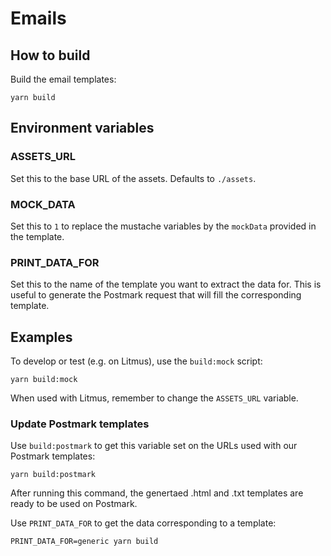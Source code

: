 # Emails

## How to build

Build the email templates:

```console
yarn build
```

## Environment variables

### ASSETS_URL

Set this to the base URL of the assets. Defaults to `./assets`.

### MOCK_DATA

Set this to `1` to replace the mustache variables by the `mockData` provided in the template.

### PRINT_DATA_FOR

Set this to the name of the template you want to extract the data for. This is useful to generate the Postmark request that will fill the corresponding template.

## Examples

To develop or test (e.g. on Litmus), use the `build:mock` script:

```console
yarn build:mock
```

When used with Litmus, remember to change the `ASSETS_URL` variable.

### Update Postmark templates

Use `build:postmark` to get this variable set on the URLs used with our Postmark templates:

```console
yarn build:postmark
```

After running this command, the genertaed .html and .txt templates are ready to be used on Postmark.

Use `PRINT_DATA_FOR` to get the data corresponding to a template:

```console
PRINT_DATA_FOR=generic yarn build
```
